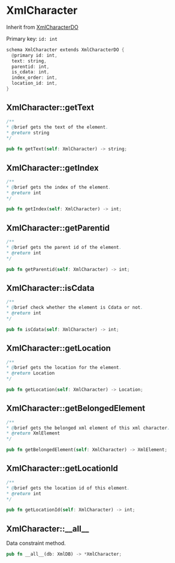 # XmlCharacter

Inherit from [XmlCharacterDO](./XmlCharacterDO.md)

Primary key: `id: int`

```rust
schema XmlCharacter extends XmlCharacterDO {
  @primary id: int,
  text: string,
  parentid: int,
  is_cdata: int,
  index_order: int,
  location_id: int,
}
```
## XmlCharacter::getText

```java
/**
* @brief gets the text of the element.
* @return string 
*/
```
```rust
pub fn getText(self: XmlCharacter) -> string;
```
## XmlCharacter::getIndex

```java
/**
* @brief gets the index of the element.
* @return int 
*/
```
```rust
pub fn getIndex(self: XmlCharacter) -> int;
```
## XmlCharacter::getParentid

```java
/**
* @brief gets the parent id of the element.
* @return int
*/
```
```rust
pub fn getParentid(self: XmlCharacter) -> int;
```
## XmlCharacter::isCdata

```java
/**
* @brief check whether the element is Cdata or not.
* @return int 
*/
```
```rust
pub fn isCdata(self: XmlCharacter) -> int;
```
## XmlCharacter::getLocation

```java
/**
* @brief gets the location for the element.
* @return Location
*/
```
```rust
pub fn getLocation(self: XmlCharacter) -> Location;
```
## XmlCharacter::getBelongedElement

```java
/**
* @brief gets the belonged xml element of this xml character.
* @return XmlElement 
*/
```
```rust
pub fn getBelongedElement(self: XmlCharacter) -> XmlElement;
```
## XmlCharacter::getLocationId

```java
/**
* @brief gets the location id of this element.
* @return int
*/
```
```rust
pub fn getLocationId(self: XmlCharacter) -> int;
```
## XmlCharacter::\_\_all\_\_

Data constraint method.

```rust
pub fn __all__(db: XmlDB) -> *XmlCharacter;
```
